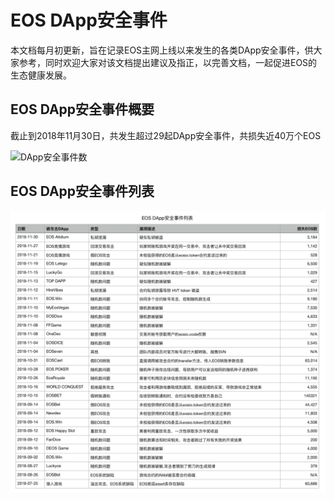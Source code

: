 # EOS DApp安全事件

本文档每月初更新，旨在记录EOS主网上线以来发生的各类DApp安全事件，供大家参考，同时欢迎大家对该文档提出建议及指正，以完善文档，一起促进EOS的生态健康发展。

## EOS DApp安全事件概要
截止到2018年11月30日，共发生超过29起DApp安全事件，共损失近40万个EOS
<div align=left><img src="https://github.com/peckshield/EOS/blob/master/known_dapp_attacks/dapp_attacks_summary_2018-11-30.png" width="400" height="280" alt="DApp安全事件数"/></div>

## EOS DApp安全事件列表
![EOS DApp安全事件列表](eos_dapp_attacks_2018_11_30.png)


